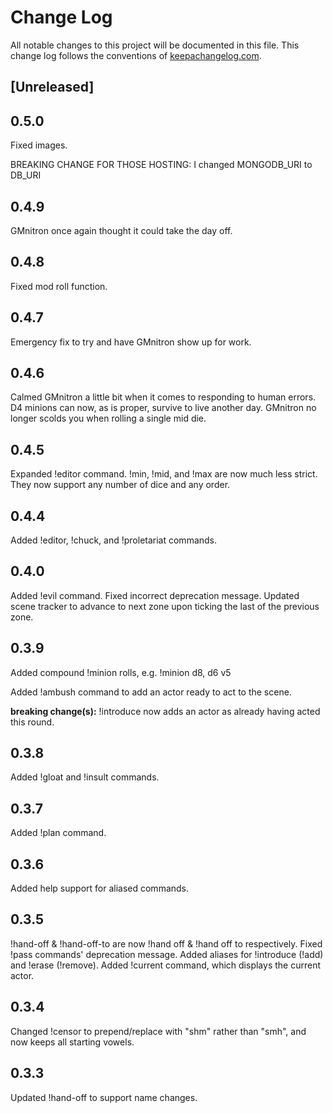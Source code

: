 # Change Log
All notable changes to this project will be documented in this file. This change log follows the conventions of [keepachangelog.com](http://keepachangelog.com/).

## [Unreleased]

## 0.5.0
Fixed images.

BREAKING CHANGE FOR THOSE HOSTING:
I changed MONGODB_URI to DB_URI

## 0.4.9
GMnitron once again thought it could take the day off.

## 0.4.8
Fixed mod roll function.

## 0.4.7
Emergency fix to try and have GMnitron show up for work.

## 0.4.6
Calmed GMnitron a little bit when it comes to responding to human errors.
D4 minions can now, as is proper, survive to live another day.
GMnitron no longer scolds you when rolling a single mid die.

## 0.4.5
Expanded !editor command.
!min, !mid, and !max are now much less strict. They now support any number of dice and any order.

## 0.4.4
Added !editor, !chuck, and !proletariat commands.

## 0.4.0
Added !evil command.
Fixed incorrect deprecation message.
Updated scene tracker to advance to next zone upon ticking the last of the previous zone.

## 0.3.9
Added compound !minion rolls, e.g.
!minion d8, d6 v5

Added !ambush command to add an actor ready to act to the scene.

**breaking change(s):**
!introduce now adds an actor as already having acted this round.

## 0.3.8
Added !gloat and !insult commands.

## 0.3.7
Added !plan command.

## 0.3.6
Added help support for aliased commands.

## 0.3.5
!hand-off & !hand-off-to are now !hand off & !hand off to respectively.
Fixed !pass commands' deprecation message.
Added aliases for !introduce (!add) and !erase (!remove).
Added !current command, which displays the current actor.

## 0.3.4
Changed !censor to prepend/replace with "shm" rather than "smh", and now keeps all starting vowels.

## 0.3.3
Updated !hand-off to support name changes.
